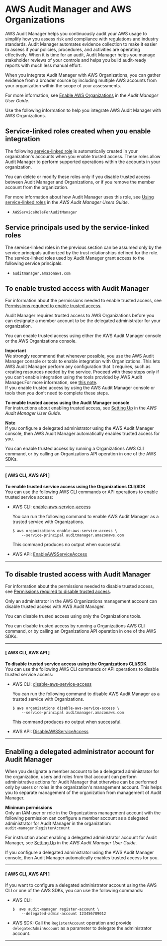 # AWS Audit Manager and AWS Organizations<a name="services-that-can-integrate-audit-manager"></a>

AWS Audit Manager helps you continuously audit your AWS usage to simplify how you assess risk and compliance with regulations and industry standards\. Audit Manager automates evidence collection to make it easier to assess if your policies, procedures, and activities are operating effectively\. When it is time for an audit, Audit Manager helps you manage stakeholder reviews of your controls and helps you build audit\-ready reports with much less manual effort\.

When you integrate Audit Manager with AWS Organizations, you can gather evidence from a broader source by including multiple AWS accounts from your organization within the scope of your assessments\.

For more information, see [Enable AWS Organizations](https://docs.aws.amazon.com/audit-manager/latest/userguide/setting-up.html#enabling-orgs) in the *Audit Manager User Guide*\. 

Use the following information to help you integrate AWS Audit Manager with AWS Organizations\.



## Service\-linked roles created when you enable integration<a name="integrate-enable-slr-audit-manager"></a>

The following [service\-linked role](https://docs.aws.amazon.com/IAM/latest/UserGuide/using-service-linked-roles.html) is automatically created in your organization's accounts when you enable trusted access\. These roles allow Audit Manager to perform supported operations within the accounts in your organization\.

You can delete or modify these roles only if you disable trusted access between Audit Manager and Organizations, or if you remove the member account from the organization\.

For more information about how Audit Manager uses this role, see [Using service\-linked roles](https://docs.aws.amazon.com/audit-manager/latest/userguide/using-service-linked-roles.html) in the *AWS Audit Manager Users Guide*\.
+ `AWSServiceRoleForAuditManager`

## Service principals used by the service\-linked roles<a name="integrate-enable-svcprin-audit-manager"></a>

The service\-linked roles in the previous section can be assumed only by the service principals authorized by the trust relationships defined for the role\. The service\-linked roles used by Audit Manager grant access to the following service principals:
+ `auditmanager.amazonaws.com`

## To enable trusted access with Audit Manager<a name="integrate-enable-ta-audit-manager"></a>

For information about the permissions needed to enable trusted access, see [Permissions required to enable trusted access](orgs_integrate_services.md#orgs_trusted_access_perms)\.

Audit Manager requires trusted access to AWS Organizations before you can designate a member account to be the delegated administrator for your organization\.

You can enable trusted access using either the AWS Audit Manager console or the AWS Organizations console\.

**Important**  
We strongly recommend that whenever possible, you use the AWS Audit Manager console or tools to enable integration with Organizations\. This lets AWS Audit Manager perform any configuration that it requires, such as creating resources needed by the service\. Proceed with these steps only if you can’t enable integration using the tools provided by AWS Audit Manager\.For more information, see [this note](orgs_integrate_services.md#important-note-about-integration)\.   
If you enable trusted access by using the AWS Audit Manager console or tools then you don’t need to complete these steps\.

**To enable trusted access using the Audit Manager console**  
For instructions about enabling trusted access, see [Setting Up](https://docs.aws.amazon.com/audit-manager/latest/userguide/console-settings.html#settings-ao) in the *AWS Audit Manager User Guide*\.

**Note**  
If you configure a delegated administrator using the AWS Audit Manager console, then AWS Audit Manager automatically enables trusted access for you\.

You can enable trusted access by running a Organizations AWS CLI command, or by calling an Organizations API operation in one of the AWS SDKs\.

------
#### [ AWS CLI, AWS API ]

**To enable trusted service access using the Organizations CLI/SDK**  
You can use the following AWS CLI commands or API operations to enable trusted service access:
+ AWS CLI: [enable\-aws\-service\-access](https://docs.aws.amazon.com/cli/latest/reference/organizations/enable-aws-service-access.html)

  You can run the following command to enable AWS Audit Manager as a trusted service with Organizations\.

  ```
  $ aws organizations enable-aws-service-access \
      --service-principal auditmanager.amazonaws.com
  ```

  This command produces no output when successful\.
+ AWS API: [EnableAWSServiceAccess](https://docs.aws.amazon.com/organizations/latest/APIReference/API_EnableAWSServiceAccess.html)

------

## To disable trusted access with Audit Manager<a name="integrate-disable-ta-audit-manager"></a>

For information about the permissions needed to disable trusted access, see [Permissions required to disable trusted access](orgs_integrate_services.md#orgs_trusted_access_disable_perms)\.

Only an administrator in the AWS Organizations management account can disable trusted access with AWS Audit Manager\.

You can disable trusted access using only the Organizations tools\.

You can disable trusted access by running a Organizations AWS CLI command, or by calling an Organizations API operation in one of the AWS SDKs\.

------
#### [ AWS CLI, AWS API ]

**To disable trusted service access using the Organizations CLI/SDK**  
You can use the following AWS CLI commands or API operations to disable trusted service access:
+ AWS CLI: [disable\-aws\-service\-access](https://docs.aws.amazon.com/cli/latest/reference/organizations/disable-aws-service-access.html)

  You can run the following command to disable AWS Audit Manager as a trusted service with Organizations\.

  ```
  $ aws organizations disable-aws-service-access \
      --service-principal auditmanager.amazonaws.com
  ```

  This command produces no output when successful\.
+ AWS API: [DisableAWSServiceAccess](https://docs.aws.amazon.com/organizations/latest/APIReference/API_DisableAWSServiceAccess.html)

------

## Enabling a delegated administrator account for Audit Manager<a name="integrate-enable-da-audit-manager"></a>

When you designate a member account to be a delegated administrator for the organization, users and roles from that account can perform administrative actions for Audit Manager that otherwise can be performed only by users or roles in the organization's management account\. This helps you to separate management of the organization from management of Audit Manager\.

**Minimum permissions**  
Only an IAM user or role in the Organizations management account with the following permission can configure a member account as a delegated administrator for Audit Manager in the organization:  
`audit-manager:RegisterAccount`

For instruction about enabling a delegated administrator account for Audit Manager, see [Setting Up](https://docs.aws.amazon.com/audit-manager/latest/userguide/console-settings.html#settings-ao) in the *AWS Audit Manager User Guide*\.

If you configure a delegated administrator using the AWS Audit Manager console, then Audit Manager automatically enables trusted access for you\. 

------
#### [ AWS CLI, AWS API ]

If you want to configure a delegated administrator account using the AWS CLI or one of the AWS SDKs, you can use the following commands:
+ AWS CLI: 

  ```
  $  aws audit-manager register-account \
      --delegated-admin-account 123456789012
  ```
+ AWS SDK: Call the `RegisterAccount` operation and provide `delegatedAdminAccount` as a parameter to delegate the administrator account\. 

------